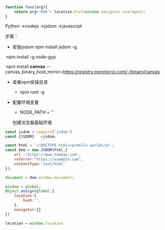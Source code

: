 ```javascript
function func(arg){
    return arg+'666'+ location.href+window.navigator.userAgent;
}
```
Python ->nodejs ->jsdom ->javascript

步骤：
-   安装jsdom
    npm install jsdom -g

​		npm install -g node-gyp

​		npm install **canvas** --canvas_binary_host_mirror=https://registry.npmmirror.com/-/binary/canvas

- 查看npm安装目录

  -   npm root -g

  

- 配置环境变量

  - NODE_PATH = ''

  创建浏览器基础环境

```javascript
const jsdom = require('jsdom')
const {JSDOM}   =jsdom;

const html = `<!DOCTYPE html><p>Hello world</p>`;
const dom = new JSDOM(html,{
    url :'https://www.taobao.com',
    referrer:"https://example.com",
    contentType:'text/html'
});

document = dom.window.document;

window = global;
Object.assign(global,{
    location:{
        hash:'',
    },
    navigator:{}
})

location = window.location

  
```

